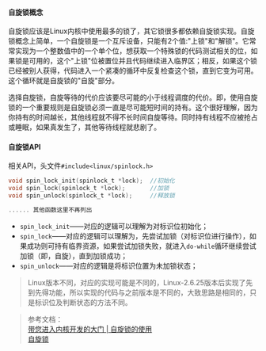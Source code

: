 #### 自旋锁概念
自旋锁应该是Linux内核中使用最多的锁了，其它锁很多都依赖自旋锁实现。自旋锁概念上简单，一个自旋锁是一个互斥设备，只能有2个值:"上锁"和"解锁"。它常常实现为一个整数值中的一个单个位，想获取一个特殊锁的代码测试相关的位，如果锁是可用的，这个"上锁"位被置位并且代码继续进入临界区；相反，如果这个锁已经被别人获得，代码进入一个紧凑的循环中反复检查这个锁，直到它变为可用。这个循环就是自旋锁的"自旋"部分。

选择自旋锁，自旋等待的代价应该要尽可能的小于线程调度的代价。即，使用自旋锁的一个重要规则是自旋锁必须一直是尽可能短时间的持有。这个很好理解，因为你持有的时间越长，其他线程就不得不长时间自旋等待。同时持有线程不应被抢占或睡眠，如果真发生了，其他等待线程就悲剧了。

#### 自旋锁API
相关API，头文件`#include<linux/spinlock.h>` 
```c
void spin_lock_init(spinlock_t *lock);  //初始化
void spin_lock(spinlock_t *lock);       //加锁
void spin_unlock(spinlock_t *lock);     //释放锁

...... 其他函数这里不再列出
```

- `spin_lock_init`——对应的逻辑可以理解为对标识位初始化；
- `spin_lock`——对应的逻辑可以理解为，先尝试加锁（对标识位进行操作），如果成功则可持有临界资源，如果尝试加锁失败，就进入`do-while`循环继续尝试加锁（即，自旋），直到加锁成功；
- `spin_unlock`——对应的逻辑是将标识位置为未加锁状态；

>Linux版本不同，对应的实现可能是不同的，Linux-2.6.25版本后实现了先到先得功能，所以实现的代码与之前版本是不同的，大致思路是相同的，只是标识位及判断状态的方法不同。

>参考文档：      
[带您进入内核开发的大门 | 自旋锁的使用](https://zhuanlan.zhihu.com/p/62363777)  
[自旋锁](http://www.deansys.com/doc/ldd3/ch05s05.html)